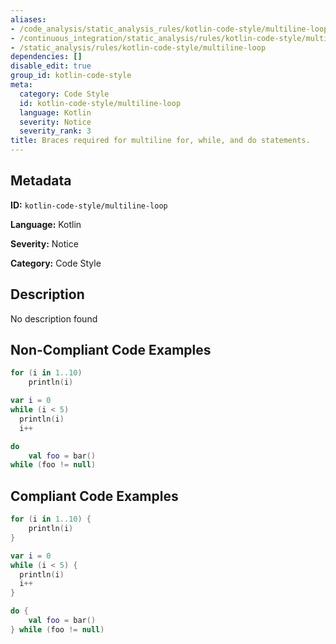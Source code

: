 ```yaml
---
aliases:
- /code_analysis/static_analysis_rules/kotlin-code-style/multiline-loop
- /continuous_integration/static_analysis/rules/kotlin-code-style/multiline-loop
- /static_analysis/rules/kotlin-code-style/multiline-loop
dependencies: []
disable_edit: true
group_id: kotlin-code-style
meta:
  category: Code Style
  id: kotlin-code-style/multiline-loop
  language: Kotlin
  severity: Notice
  severity_rank: 3
title: Braces required for multiline for, while, and do statements.
---
```

<!--  SOURCED FROM https://github.com/DataDog/datadog-static-analyzer-rule-docs -->


## Metadata
**ID:** `kotlin-code-style/multiline-loop`

**Language:** Kotlin

**Severity:** Notice

**Category:** Code Style

## Description
No description found

## Non-Compliant Code Examples
```kotlin
for (i in 1..10)
    println(i)

var i = 0
while (i < 5) 
  println(i)
  i++

do 
    val foo = bar()
while (foo != null) 
```

## Compliant Code Examples
```kotlin
for (i in 1..10) {
    println(i)
}

var i = 0
while (i < 5) {
  println(i)
  i++
} 

do {
    val foo = bar()
} while (foo != null) 
```
